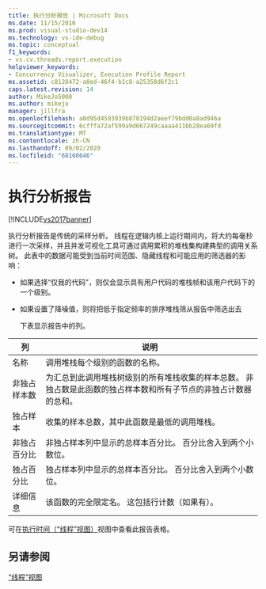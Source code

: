 ```yaml
---
title: 执行分析报告 | Microsoft Docs
ms.date: 11/15/2016
ms.prod: visual-studio-dev14
ms.technology: vs-ide-debug
ms.topic: conceptual
f1_keywords:
- vs.cv.threads.report.execution
helpviewer_keywords:
- Concurrency Visualizer, Execution Profile Report
ms.assetid: c8128472-a8ed-46f4-b1c8-a25358d6f2c1
caps.latest.revision: 14
author: MikeJo5000
ms.author: mikejo
manager: jillfra
ms.openlocfilehash: a0d95d4593939b878194d2aeef79bdd0a8ad946a
ms.sourcegitcommit: 6cfffa72af599a9d667249caaaa411bb28ea69fd
ms.translationtype: MT
ms.contentlocale: zh-CN
ms.lasthandoff: 09/02/2020
ms.locfileid: "68160646"
---
```

# <a name="execution-profile-report"></a>执行分析报告
[!INCLUDE[vs2017banner](../includes/vs2017banner.md)]

执行分析报告是传统的采样分析。 线程在逻辑内核上运行期间内，将大约每毫秒进行一次采样，并且并发可视化工具可通过调用累积的堆栈集构建典型的调用关系树。 此表中的数据可能受到当前时间范围、隐藏线程和可能应用的筛选器的影响：  
  
- 如果选择“仅我的代码”，则仅会显示具有用户代码的堆栈帧和该用户代码下的一个级别。  
  
- 如果设置了降噪值，则将把低于指定频率的排序堆栈筛从报告中筛选出去  
  
  下表显示报告中的列。  
  
|列|说明|  
|------------|-----------------|  
|名称|调用堆栈每个级别的函数的名称。|  
|非独占样本数|为汇总到此调用堆栈树级别的所有堆栈收集的样本总数。 非独占数是此函数的独占样本数和所有子节点的非独占计数器的总和。|  
|独占样本|收集的样本总数，其中此函数是最低的调用堆栈。|  
|非独占百分比|非独占样本列中显示的总样本百分比。 百分比舍入到两个小数位。|  
|独占百分比|独占样本列中显示的总样本百分比。 百分比舍入到两个小数位。|  
|详细信息|该函数的完全限定名。 这包括行计数（如果有）。|  
  
 可在[执行时间（“线程”视图）](../profiling/execution-time-threads-view.md)视图中查看此报告表格。  
  
## <a name="see-also"></a>另请参阅  
 [“线程”视图](../profiling/threads-view-parallel-performance.md)
